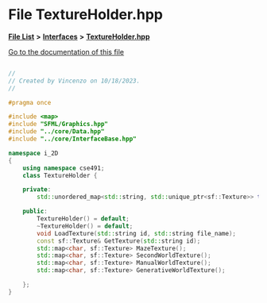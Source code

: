

# File TextureHolder.hpp

[**File List**](files.md) **>** [**Interfaces**](dir_e52260c07c5ca641bf485ae92612dd08.md) **>** [**TextureHolder.hpp**](_texture_holder_8hpp.md)

[Go to the documentation of this file](_texture_holder_8hpp.md)

```C++

//
// Created by Vincenzo on 10/18/2023.
//

#pragma once

#include <map>
#include "SFML/Graphics.hpp"
#include "../core/Data.hpp"
#include "../core/InterfaceBase.hpp"

namespace i_2D
{
    using namespace cse491;
    class TextureHolder {

    private:
        std::unordered_map<std::string, std::unique_ptr<sf::Texture>> textures_;

    public:
        TextureHolder() = default;
        ~TextureHolder() = default;
        void LoadTexture(std::string id, std::string file_name);
        const sf::Texture& GetTexture(std::string id);
        std::map<char, sf::Texture> MazeTexture();
        std::map<char, sf::Texture> SecondWorldTexture();
        std::map<char, sf::Texture> ManualWorldTexture();
        std::map<char, sf::Texture> GenerativeWorldTexture();

    };
}


```

